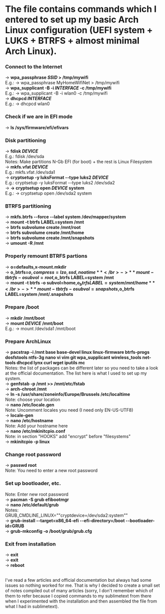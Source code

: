 # The file contains commands which I entered to set up my basic Arch Linux configuration (UEFI system + LUKS + BTRFS + almost minimal Arch Linux).

### Connect to the Internet</br>
-> **wpa_passphrase *SSID* > /tmp/mywifi**</br>
E.g.: -> wpa_passphrase MyHomeWifiNet > /tmp/mywifi</br>
-> **wpa_supplicant -B -i *INTERFACE* -c /tmp/mywifi**</br>
E.g.: -> wpa_supplicant -B -i wlan0 -c /tmp/mywifi</br>
-> **dhcpcd *INTERFACE***</br>
E.g.: -> dhcpcd wlan0

### Check if we are in EFI mode</br>
-> **ls /sys/firmware/efi/efivars**</br>

### Disk partitioning</br>
-> **fdisk *DEVICE***</br>
E.g.: fdisk /dev/sda</br>
Notes: Make partitions N-Gb EFI (for boot) + the rest is Linux Filesystem</br>
-> **mkfs.vfat *DEVICE***</br>
E.g.: mkfs.vfat /dev/sda1</br>
-> **cryptsetup -y luksFormat --type luks2 *DEVICE***</br>
E.g.: cryptsetup -y luksFormat --type luks2 /dev/sda2</br>
-> **-> cryptsetup open *DEVICE* system**</br>
E.g.: -> cryptsetup open /dev/sda2 system</br>

### BTRFS partitioning</br>
-> **mkfs.btrfs --force --label system /dev/mapper/system**</br>
-> **mount -t btrfs LABEL=system /mnt**</br>
-> **btrfs subvolume create /mnt/root**</br>
-> **btrfs subvolume create /mnt/home**</br>
-> **btrfs subvolume create /mnt/snapshots**</br>
-> **umount -R /mnt**</br>

### Properly remount BTRFS partions</br>
-> **o=defaults,x-mount.mkdir**</br>
-> **o_btrfs=$o,compress=lzo,ssd,noatime**</br>
-> **mount -t btrfs -o subvol=root,$o_btrfs LABEL=system /mnt**</br>
-> **mount -t btrfs -o subvol=home,$o_btrfs LABEL=system /mnt/home**</br>
-> **mount -t btrfs -o subvol=snapshots,$o_btrfs LABEL=system /mnt/.snapshots**</br>

### Prepare /boot</br>
-> **mkdir /mnt/boot**</br>
-> **mount *DEVICE* /mnt/boot**</br>
E.g.: -> mount /dev/sda1 /mnt/boot</br>

### Prepare ArchLinux
-> **pacstrap -i /mnt base base-devel linux linux-firmware btrfs-progs dosfstools ntfs-3g nano vi vim git wpa_supplicant wireless_tools net-tools dhcpcd lynx curl wget iputils mc**</br>
Notes: the list of packages can be different later so you need to take a look at the official documentation. The list here is what I used to set up my system.</br>
-> **genfstab -p /mnt >> /mnt/etc/fstab**</br>
-> **arch-chroot /mnt**</br>
-> **ln -s /usr/share/zoneinfo/Europe/Brussels /etc/localtime**</br>
Note: choose your location</br>
-> **nano /etc/locale.gen**</br>
Note: Uncomment locales you need (I need only EN-US-UTF8)</br>
-> **locale-gen**</br>
-> **nano /etc/hostname**</br>
Note: Add your hostname here</br>
-> **nano /etc/mkinitcpio.conf**</br>
Note: in section "HOOKS" add "encrypt" before "filesystems"</br>
-> **mkinitcpio -p linux**</br>

### Change root password</br>
-> **passwd root**</br>
Note: You need to enter a new root password

### Set up bootloader, etc.
Note: Enter new root password</br>
-> **pacman -S grub efibootmgr**</br>
-> **nano /etc/default/grub**</br>
Notes:</br>
GRUB_CMDLINE_LINUX=""cryptdevice=/dev/sda2:system""</br>
-> **grub-install --target=x86_64-efi --efi-directory=/boot --bootloader-id=GRUB**</br>
-> **grub-mkconfig -o /boot/grub/grub.cfg**

### Exit from installation</br>
-> **exit**</br>
-> **exit**</br>
-> **reboot**</br>

</br>
I've read a few articles and official documentation but always had some issues so nothing worked for me. That is why I decided to create a small set of notes compiled out of many articles (sorry, I don't remember which of them to refer because I copied commands to my sublimetext from there when I experimented with the installation and then assembled the file from what I had in sublimetext).
